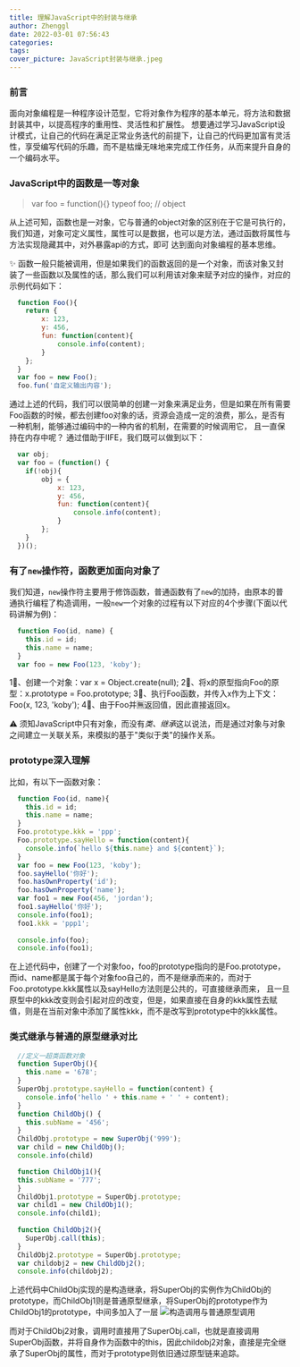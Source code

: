 ```yaml
---
title: 理解JavaScript中的封装与继承
author: Zhenggl
date: 2022-03-01 07:56:43
categories:
tags:
cover_picture: JavaScript封装与继承.jpeg
---
```


### 前言
面向对象编程是一种程序设计范型，它将对象作为程序的基本单元，将方法和数据封装其中，以提高程序的重用性、灵活性和扩展性。
想要通过学习JavaScript设计模式，让自己的代码在满足正常业务迭代的前提下，让自己的代码更加富有灵活性，享受编写代码的乐趣，而不是枯燥无味地来完成工作任务，从而来提升自身的一个编码水平。

### JavaScript中的函数是一等对象
> var foo = function(){}
> typeof foo; // object

从上述可知，函数也是一对象，它与普通的object对象的区别在于它是可执行的，我们知道，对象可定义属性，属性可以是数据，也可以是方法，通过函数将属性与方法实现隐藏其中，对外暴露api的方式，即可
达到面向对象编程的基本思维。

✨ 函数一般只能被调用，但是如果我们的函数返回的是一个对象，而该对象又封装了一些函数以及属性的话，那么我们可以利用该对象来赋予对应的操作，对应的示例代码如下：
```javascript
  function Foo(){
	return {
		x: 123, 
		y: 456,
		fun: function(content){
			console.info(content);
		}
	};
  }
  var foo = new Foo();
  foo.fun('自定义输出内容');
```
通过上述的代码，我们可以很简单的创建一对象来满足业务，但是如果在所有需要Foo函数的时候，都去创建foo对象的话，资源会造成一定的浪费，那么，是否有一种机制，能够通过编码中的一种内省的机制，在需要的时候调用它，
且一直保持在内存中呢？
通过借助于IIFE，我们既可以做到以下：
```javascript
  var obj;
  var foo = (function() {
    if(!obj){
    	obj = {
    		x: 123, 
            y: 456,
            fun: function(content){
                console.info(content);
            }
    	};
    }
  })();
```

### 有了`new`操作符，函数更加面向对象了
我们知道，`new`操作符主要用于修饰函数，普通函数有了`new`的加持，由原本的普通执行编程了构造调用，一般`new`一个对象的过程有以下对应的4个步骤(下面以代码讲解为例)：
```javascript
  function Foo(id, name) {
    this.id = id;
    this.name = name;
  }
  var foo = new Foo(123, 'koby');
```
1⃣️、创建一个对象：var x = Object.create(null);
2⃣️、将x的原型指向Foo的原型：x.prototype = Foo.prototype;
3⃣️、执行Foo函数，并传入x作为上下文：Foo(x, 123, 'koby');
4⃣️、由于Foo并🈚️返回值，因此直接返回x。

⚠️ 须知JavaScript中只有对象，而没有*类、继承*这以说法，而是通过对象与对象之间建立一关联关系，来模拟的基于"类似于类"的操作关系。

### prototype深入理解
比如，有以下一函数对象：
```javascript
  function Foo(id, name){
	this.id = id;
	this.name = name;
  }
  Foo.prototype.kkk = 'ppp';
  Foo.prototype.sayHello = function(content){
	console.info(`hello ${this.name} and ${content}`);
  }
  var foo = new Foo(123, 'koby');
  foo.sayHello('你好');
  foo.hasOwnProperty('id');
  foo.hasOwnProperty('name');
  var foo1 = new Foo(456, 'jordan');
  foo1.sayHello('你好');
  console.info(foo1);
  foo1.kkk = 'ppp1';
  
  console.info(foo);
  console.info(foo1);
```
在上述代码中，创建了一个对象foo，foo的prototype指向的是Foo.prototype，而id、name都是属于每个对象foo自己的，而不是继承而来的，而对于Foo.prototype.kkk属性以及sayHello方法则是公共的，可直接继承而来，
且一旦原型中的kkk改变则会引起对应的改变，但是，如果直接在自身的kkk属性去赋值，则是在当前对象中添加了属性kkk，而不是改写到prototype中的kkk属性。

### 类式继承与普通的原型继承对比
```javascript
  //定义一超类函数对象
  function SuperObj(){
	this.name = '678';
  }
  SuperObj.prototype.sayHello = function(content) {
    console.info('hello ' + this.name + ' ' + content);
  }
  function ChildObj() {
    this.subName = '456';
  }
  ChildObj.prototype = new SuperObj('999');
  var child = new ChildObj();
  console.info(child)

  function ChildObj1(){
  this.subName = '777';
  }
  ChildObj1.prototype = SuperObj.prototype;
  var child1 = new ChildObj1();
  console.info(child1);
  
  function ChildObj2(){
  	SuperObj.call(this);
  }
  ChildObj2.prototype = SuperObj.prototype;
  var childobj2 = new ChildObj2();
  console.info(childobj2);
```
上述代码中ChildObj实现的是构造继承，将SuperObj的实例作为ChildObj的prototype，而ChildObj1则是普通原型继承，将SuperObj的prototype作为ChildObj1的prototype，中间多加入了一层
![构造调用与普通原型调用](构造调用与普通原型调用.png)

而对于ChildObj2对象，调用时直接用了SuperObj.call，也就是直接调用SuperObj函数，并将自身作为函数中的this，因此childobj2对象，直接是完全继承了SuperObj的属性，而对于prototype则依旧通过原型链来追踪。

